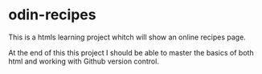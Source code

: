 # odin-recipes

This is a htmls learning project whitch will show an online recipes page.

At the end of this this project I should be able to master the basics of both html and working with Github version control.
